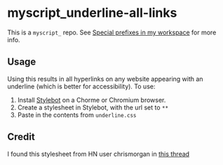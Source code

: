 # myscript_underline-all-links

This is a `myscript_` repo. See [Special prefixes in my workspace](https://github.com/nickpalenchar/nickpalenchar/tree/main#special-prefixes-in-my-workspace) for more info.

## Usage

Using this results in all hyperlinks on any website appearing with an underline (which is better for accessibility). To use:

1. Install [Stylebot](https://chromewebstore.google.com/detail/stylebot/oiaejidbmkiecgbjeifoejpgmdaleoha) on a Chorme or Chromium browser.
1. Create a stylesheet in Stylebot, with the url set to `**`
1. Paste in the contents from `underline.css`

## Credit

I found this stylesheet from HN user chrismorgan in [this thread](https://news.ycombinator.com/item?id=38203916)

